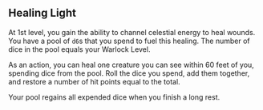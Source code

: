 ## Healing Light
At 1st level, you gain the ability to channel celestial energy to heal wounds.
You have a pool of `d6`s that you spend to fuel this healing.
The number of dice in the pool equals your Warlock Level.

As an action, you can heal one creature you can see within 60 feet of you, spending dice from the pool.
Roll the dice you spend, add them together, and restore a number of hit points equal to the total.

Your pool regains all expended dice when you finish a long rest.
